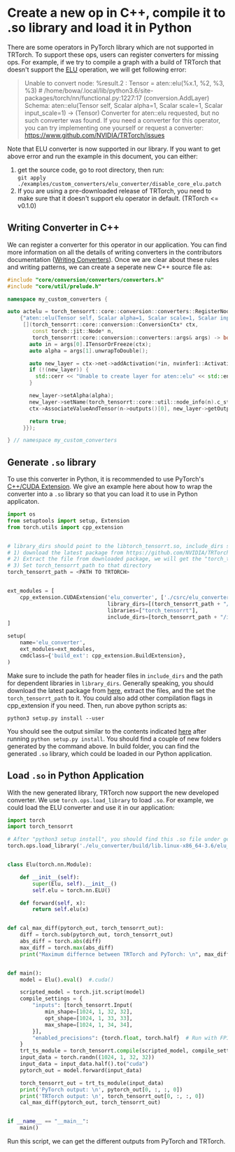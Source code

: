 # Create a new op in C++, compile it to .so library and load it in Python

There are some operators in PyTorch library which are not supported in TRTorch.
To support these ops, users can register converters for missing ops. For example,
if we try to compile a graph with a build of TRTorch that doesn't support the
[ELU](https://pytorch.org/docs/stable/generated/torch.nn.ELU.html) operation,
we will get following error:

> Unable to convert node: %result.2 : Tensor = aten::elu(%x.1, %2, %3, %3) # /home/bowa/.local/lib/python3.6/site-packages/torch/nn/functional.py:1227:17 (conversion.AddLayer)
Schema: aten::elu(Tensor self, Scalar alpha=1, Scalar scale=1, Scalar input_scale=1) -> (Tensor)
Converter for aten::elu requested, but no such converter was found.
If you need a converter for this operator, you can try implementing one yourself
or request a converter: https://www.github.com/NVIDIA/TRTorch/issues

Note that ELU converter is now supported in our library. If you want to get above
error and run the example in this document, you can either:
1. get the source code, go to root directory, then run: <br />
  `git apply ./examples/custom_converters/elu_converter/disable_core_elu.patch`
2. If you are using a pre-downloaded release of TRTorch, you need to make sure that
it doesn't support elu operator in default. (TRTorch <= v0.1.0)

## Writing Converter in C++
We can register a converter for this operator in our application. You can find more
information on all the details of writing converters in the contributors documentation
([Writing Converters](https://nvidia.github.io/TRTorch/contributors/writing_converters.html)).
Once we are clear about these rules and writing patterns, we can create a seperate new C++ source file as:

```c++
#include "core/conversion/converters/converters.h"
#include "core/util/prelude.h"

namespace my_custom_converters {

auto actelu = torch_tensorrt::core::conversion::converters::RegisterNodeConversionPatterns().pattern(
    {"aten::elu(Tensor self, Scalar alpha=1, Scalar scale=1, Scalar input_scale=1) -> (Tensor)",
     [](torch_tensorrt::core::conversion::ConversionCtx* ctx,
        const torch::jit::Node* n,
        torch_tensorrt::core::conversion::converters::args& args) -> bool {
       auto in = args[0].ITensorOrFreeze(ctx);
       auto alpha = args[1].unwrapToDouble();

       auto new_layer = ctx->net->addActivation(*in, nvinfer1::ActivationType::kELU);
       if (!(new_layer)) {
         std::cerr << "Unable to create layer for aten::elu" << std::endl;
       }

       new_layer->setAlpha(alpha);
       new_layer->setName(torch_tensorrt::core::util::node_info(n).c_str());
       ctx->AssociateValueAndTensor(n->outputs()[0], new_layer->getOutput(0));

       return true;
     }});

} // namespace my_custom_converters
```

## Generate `.so` library
To use this converter in Python, it is recommended to use PyTorch's
[C++/CUDA Extension](https://pytorch.org/tutorials/advanced/cpp_extension.html#custom-c-and-cuda-extensions).
We give an example here about how to wrap the converter into a `.so`
library so that you can load it to use in Python applicaton.
```python
import os
from setuptools import setup, Extension
from torch.utils import cpp_extension


# library_dirs should point to the libtorch_tensorrt.so, include_dirs should point to the dir that include the headers
# 1) download the latest package from https://github.com/NVIDIA/TRTorch/releases/
# 2) Extract the file from downloaded package, we will get the "torch_tensorrt" directory
# 3) Set torch_tensorrt_path to that directory
torch_tensorrt_path = <PATH TO TRTORCH>


ext_modules = [
    cpp_extension.CUDAExtension('elu_converter', ['./csrc/elu_converter.cpp'],
                                library_dirs=[(torch_tensorrt_path + "/lib/")],
                                libraries=["torch_tensorrt"],
                                include_dirs=[torch_tensorrt_path + "/include/torch_tensorrt/"])
]

setup(
    name='elu_converter',
    ext_modules=ext_modules,
    cmdclass={'build_ext': cpp_extension.BuildExtension},
)
```
Make sure to include the path for header files in `include_dirs` and the path
for dependent libraries in `library_dirs`. Generally speaking, you should download
the latest package from [here](https://github.com/NVIDIA/TRTorch/releases), extract
the files, and the set the `torch_tensorrt_path` to it. You could also add other compilation
flags in cpp_extension if you need. Then, run above python scripts as:
```shell
python3 setup.py install --user
```
You should see the output similar to the contents indicated [here](https://pytorch.org/tutorials/advanced/cpp_extension.html#custom-c-and-cuda-extensions)   after running
`python setup.py install`. You should find a couple of new folders generated
by the command above. In build folder, you can find the generated `.so` library,
which could be loaded in our Python application.

## Load `.so` in Python Application
With the new generated library, TRTorch now support the new developed converter.
We use `torch.ops.load_library` to load `.so`. For example, we could load the ELU
converter and use it in our application:
```python
import torch
import torch_tensorrt

# After "python3 setup install", you should find this .so file under generated "build" directory
torch.ops.load_library('./elu_converter/build/lib.linux-x86_64-3.6/elu_converter.cpython-36m-x86_64-linux-gnu.so')


class Elu(torch.nn.Module):

    def __init__(self):
        super(Elu, self).__init__()
        self.elu = torch.nn.ELU()

    def forward(self, x):
        return self.elu(x)


def cal_max_diff(pytorch_out, torch_tensorrt_out):
    diff = torch.sub(pytorch_out, torch_tensorrt_out)
    abs_diff = torch.abs(diff)
    max_diff = torch.max(abs_diff)
    print("Maximum differnce between TRTorch and PyTorch: \n", max_diff)


def main():
    model = Elu().eval()  #.cuda()

    scripted_model = torch.jit.script(model)
    compile_settings = {
        "inputs": [torch_tensorrt.Input(
            min_shape=[1024, 1, 32, 32],
            opt_shape=[1024, 1, 33, 33],
            max_shape=[1024, 1, 34, 34],
        }],
        "enabled_precisions": {torch.float, torch.half}  # Run with FP16
    }
    trt_ts_module = torch_tensorrt.compile(scripted_model, compile_settings)
    input_data = torch.randn((1024, 1, 32, 32))
    input_data = input_data.half().to("cuda")
    pytorch_out = model.forward(input_data)

    torch_tensorrt_out = trt_ts_module(input_data)
    print('PyTorch output: \n', pytorch_out[0, :, :, 0])
    print('TRTorch output: \n', torch_tensorrt_out[0, :, :, 0])
    cal_max_diff(pytorch_out, torch_tensorrt_out)


if __name__ == "__main__":
    main()

```
Run this script, we can get the different outputs from PyTorch and TRTorch.
